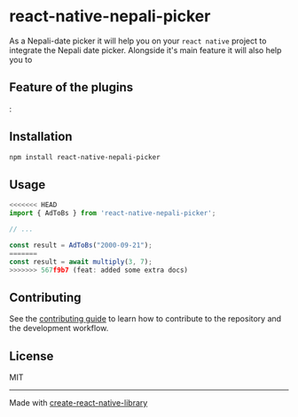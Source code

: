 # react-native-nepali-picker

As a Nepali-date picker it will help you on your `react native` project to integrate the Nepali date picker. Alongside it's main feature it will also help you to

## Feature of the plugins

:

## Installation

```sh
npm install react-native-nepali-picker
```

## Usage

```js
<<<<<<< HEAD
import { AdToBs } from 'react-native-nepali-picker';

// ...

const result = AdToBs("2000-09-21");
=======
const result = await multiply(3, 7);
>>>>>>> 567f9b7 (feat: added some extra docs)
```

## Contributing

See the [contributing guide](CONTRIBUTING.md) to learn how to contribute to the repository and the development workflow.

## License

MIT

---

Made with [create-react-native-library](https://github.com/callstack/react-native-builder-bob)
